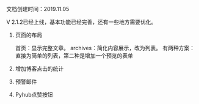 文档创建时间：2019.11.05

V 2.1.2已经上线，基本功能已经完善，还有一些地方需要优化。

1. 页面的布局

   首页：显示完整文章。
   archives：简化内容展示，改为列表。
   有两种方案：直接为简单的列表，第二种是增加一个预览的表单
   
2. 增加博客点击的统计


3. 预警邮件


4. Pyhub点赞按钮


   
   
